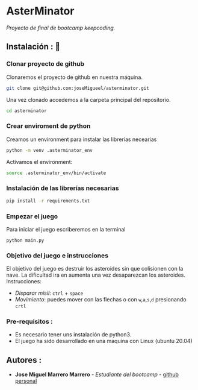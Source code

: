 # AsterMinator
_Proyecto de final de bootcamp keepcoding._
## Instalación : 🚀

### Clonar proyecto de github
Clonaremos el proyecto de github en nuestra máquina.
```bash
git clone git@github.com:joseMigueel/asterminator.git
```
Una vez clonado accedemos a la carpeta principal del repositorio.
```bash
cd asterminator
```
### Crear enviroment de python
Creamos un environment para instalar las librerías necearias
```bash
python -m venv .asterminator_env
```
Activamos el environment:
```bash
source .asterminator_env/bin/activate
```
### Instalación de las librerías necesarias
```bash
pip install -r requirements.txt
```
### Empezar el juego
Para iniciar el juego escriberemos en la terminal
```
python main.py
```
### Objetivo del juego e instrucciones
El objetivo del juego es destruir los asteroides sin que colisionen con la nave. La dificultad ira en aumenta una vez desaparezcan los asteroides. 
Instrucciones:
- _Disparar misil_:  `ctrl` + `space`
- _Movimiento_: puedes mover con las flechas o con `w`,`a`,`s`,`d` presionando `crtl`
### Pre-requisitos :
- Es necesario tener uns instalación de python3.
- El juego ha sido desarrollado en una maquina con Linux (ubuntu 20.04)
## Autores :

* **Jose Miguel Marrero Marrero** - *Estudiante del bootcamp* - [github personal](https://github.com/joseMigueel)

